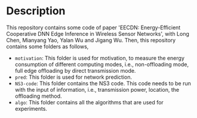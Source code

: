 
# Description
This repository contains some code of paper 'EECDN: Energy-Efficient Cooperative DNN Edge Inference in Wireless Sensor Networks', with Long Chen, Mianyang Yao, Yalan Wu and Jigang Wu.
Then, this repository contains some folders as follows,
* `motivation`: This folder is used for motivation, to measure the energy consumption of different computing modes, i.e., non-offloading mode, full edge offloading by direct transmission mode.
* `pred`: This folder is used for network prediction.
* `NS3-code`: This folder contains the NS3 code. This code needs to be run with the input of information, i.e., transmission power, location, the offloading method.
* `algo`: This folder contains all the algorithms that are used for experiments. 


